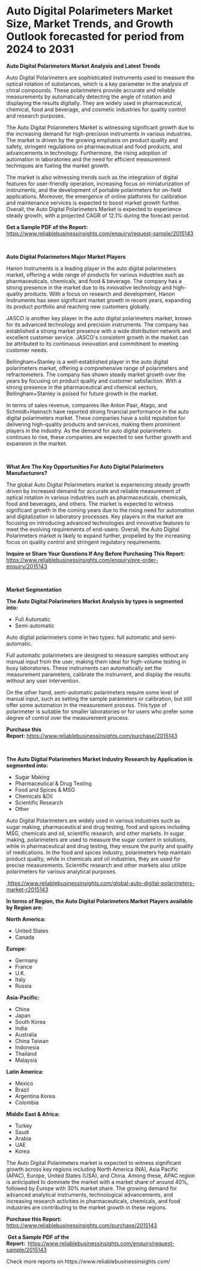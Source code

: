 <p><h1>Auto Digital Polarimeters Market Size, Market Trends, and Growth Outlook forecasted for period from 2024 to 2031</h1></p><p><strong>Auto Digital Polarimeters Market Analysis and Latest Trends</strong></p>
<p><p>Auto Digital Polarimeters are sophisticated instruments used to measure the optical rotation of substances, which is a key parameter in the analysis of chiral compounds. These polarimeters provide accurate and reliable measurements by automatically detecting the angle of rotation and displaying the results digitally. They are widely used in pharmaceutical, chemical, food and beverage, and cosmetic industries for quality control and research purposes.</p><p>The Auto Digital Polarimeters Market is witnessing significant growth due to the increasing demand for high-precision instruments in various industries. The market is driven by the growing emphasis on product quality and safety, stringent regulations on pharmaceutical and food products, and advancements in technology. Furthermore, the rising adoption of automation in laboratories and the need for efficient measurement techniques are fueling the market growth.</p><p>The market is also witnessing trends such as the integration of digital features for user-friendly operation, increasing focus on miniaturization of instruments, and the development of portable polarimeters for on-field applications. Moreover, the emergence of online platforms for calibration and maintenance services is expected to boost market growth further. Overall, the Auto Digital Polarimeters Market is expected to experience steady growth, with a projected CAGR of 12.1% during the forecast period.</p></p>
<p><strong>Get a Sample PDF of the Report:&nbsp;</strong> <a href="https://www.reliablebusinessinsights.com/enquiry/request-sample/2015143">https://www.reliablebusinessinsights.com/enquiry/request-sample/2015143</a></p>
<p>&nbsp;</p>
<p><strong>Auto Digital Polarimeters Major Market Players</strong></p>
<p><p>Hanon Instruments is a leading player in the auto digital polarimeters market, offering a wide range of products for various industries such as pharmaceuticals, chemicals, and food & beverage. The company has a strong presence in the market due to its innovative technology and high-quality products. With a focus on research and development, Hanon Instruments has seen significant market growth in recent years, expanding its product portfolio and reaching new customers globally.</p><p>JASCO is another key player in the auto digital polarimeters market, known for its advanced technology and precision instruments. The company has established a strong market presence with a wide distribution network and excellent customer service. JASCO's consistent growth in the market can be attributed to its continuous innovation and commitment to meeting customer needs.</p><p>Bellingham+Stanley is a well-established player in the auto digital polarimeters market, offering a comprehensive range of polarimeters and refractometers. The company has shown steady market growth over the years by focusing on product quality and customer satisfaction. With a strong presence in the pharmaceutical and chemical sectors, Bellingham+Stanley is poised for future growth in the market.</p><p>In terms of sales revenue, companies like Anton Paar, Atago, and Schmidt+Haensch have reported strong financial performance in the auto digital polarimeters market. These companies have a solid reputation for delivering high-quality products and services, making them prominent players in the industry. As the demand for auto digital polarimeters continues to rise, these companies are expected to see further growth and expansion in the market.</p></p>
<p>&nbsp;</p>
<p><strong>What Are The Key Opportunities For Auto Digital Polarimeters Manufacturers?</strong></p>
<p><p>The global Auto Digital Polarimeters market is experiencing steady growth driven by increased demand for accurate and reliable measurement of optical rotation in various industries such as pharmaceuticals, chemicals, food and beverages, and others. The market is expected to witness significant growth in the coming years due to the rising need for automation and digitalization in laboratory processes. Key players in the market are focusing on introducing advanced technologies and innovative features to meet the evolving requirements of end-users. Overall, the Auto Digital Polarimeters market is likely to expand further, propelled by the increasing focus on quality control and stringent regulatory requirements.</p></p>
<p><strong>Inquire or Share Your Questions If Any Before Purchasing This Report:</strong> <a href="https://www.reliablebusinessinsights.com/enquiry/pre-order-enquiry/2015143">https://www.reliablebusinessinsights.com/enquiry/pre-order-enquiry/2015143</a></p>
<p>&nbsp;</p>
<p><strong>Market Segmentation</strong></p>
<p><strong>The Auto Digital Polarimeters Market Analysis by types is segmented into:</strong></p>
<p><ul><li>Full Automatic</li><li>Semi-automatic</li></ul></p>
<p><p>Auto digital polarimeters come in two types: full automatic and semi-automatic. </p><p>Full automatic polarimeters are designed to measure samples without any manual input from the user, making them ideal for high-volume testing in busy laboratories. These instruments can automatically set the measurement parameters, calibrate the instrument, and display the results without any user intervention. </p><p>On the other hand, semi-automatic polarimeters require some level of manual input, such as setting the sample parameters or calibration, but still offer some automation in the measurement process. This type of polarimeter is suitable for smaller laboratories or for users who prefer some degree of control over the measurement process.</p></p>
<p><strong>Purchase this Report:&nbsp;</strong><a href="https://www.reliablebusinessinsights.com/purchase/2015143">https://www.reliablebusinessinsights.com/purchase/2015143</a></p>
<p>&nbsp;</p>
<p><strong>The Auto Digital Polarimeters Market Industry Research by Application is segmented into:</strong></p>
<p><ul><li>Sugar Making</li><li>Pharmaceutical & Drug Testing</li><li>Food and Spices & MSG</li><li>Chemicals &Oil</li><li>Scientific Research</li><li>Other</li></ul></p>
<p><p>Auto Digital Polarimeters are widely used in various industries such as sugar making, pharmaceutical and drug testing, food and spices including MSG, chemicals and oil, scientific research, and other markets. In sugar making, polarimeters are used to measure the sugar content in solutions, while in pharmaceutical and drug testing, they ensure the purity and quality of medications. In the food and spices industry, polarimeters help maintain product quality, while in chemicals and oil industries, they are used for precise measurements. Scientific research and other markets also utilize polarimeters for various analytical purposes.</p></p>
<p><a href="https://www.reliablebusinessinsights.com/global-auto-digital-polarimeters-market-r2015143">&nbsp;https://www.reliablebusinessinsights.com/global-auto-digital-polarimeters-market-r2015143</a></p>
<p><strong>In terms of Region, the Auto Digital Polarimeters Market Players available by Region are:</strong></p>
<p>
    <p> <strong> North America: </strong>
        <ul>
            <li>United States</li>
            <li>Canada</li>
        </ul>
        </p> 
    <p> <strong> Europe: </strong>
        <ul>
            <li>Germany</li>
            <li>France</li>
            <li>U.K.</li>
            <li>Italy</li>
            <li>Russia</li>
        </ul>
        </p> 
    <p> <strong> Asia-Pacific: </strong>
        <ul>
            <li>China</li>
            <li>Japan</li>
            <li>South Korea</li>
            <li>India</li>
            <li>Australia</li>
            <li>China Taiwan</li>
            <li>Indonesia</li>
            <li>Thailand</li>
            <li>Malaysia</li>
        </ul>
        </p> 
    <p> <strong> Latin America: </strong>
        <ul>
            <li>Mexico</li>
            <li>Brazil</li>
            <li>Argentina Korea</li>
            <li>Colombia</li>
        </ul>
        </p> 
    <p> <strong> Middle East & Africa: </strong>
        <ul>
            <li>Turkey</li>
            <li>Saudi</li>
            <li>Arabia</li>
            <li>UAE</li>
            <li>Korea</li>
        </ul>
    </p>
    </p>
<p><p>The Auto Digital Polarimeters market is expected to witness significant growth across key regions including North America (NA), Asia Pacific (APAC), Europe, United States (USA), and China. Among these, APAC region is anticipated to dominate the market with a market share of around 40%, followed by Europe with 30% market share. The growing demand for advanced analytical instruments, technological advancements, and increasing research activities in pharmaceuticals, chemicals, and food industries are contributing to the market growth in these regions.</p></p>
<p><strong>Purchase this Report: </strong><a href="https://www.reliablebusinessinsights.com/purchase/2015143">https://www.reliablebusinessinsights.com/purchase/2015143</a></p>
<p>&nbsp;<strong>Get a Sample PDF of the Report:&nbsp;&nbsp;</strong><a href="https://www.reliablebusinessinsights.com/enquiry/request-sample/2015143">https://www.reliablebusinessinsights.com/enquiry/request-sample/2015143</a></p>
<p><strong></strong></p>
<p>Check more reports on https://www.reliablebusinessinsights.com/</p>